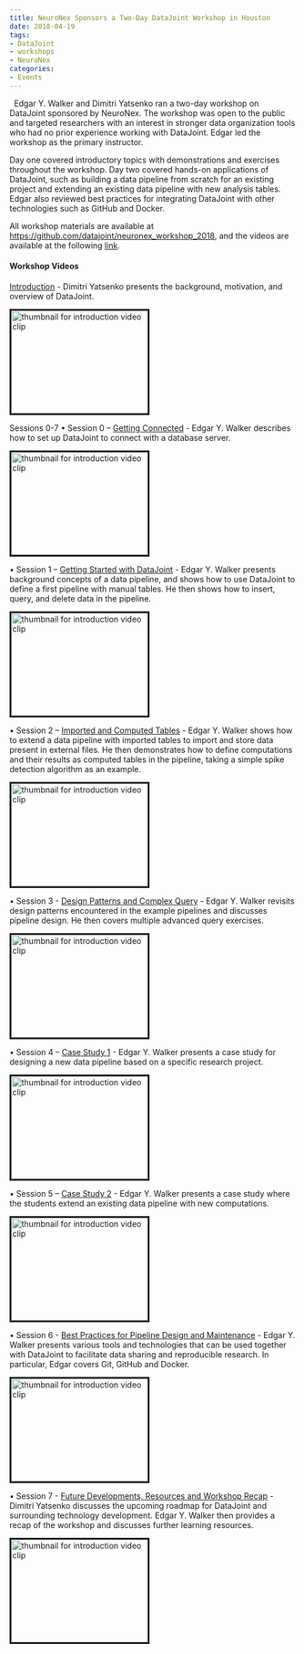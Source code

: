 ```yaml
---
title: NeuroNex Sponsors a Two-Day DataJoint Workshop in Houston
date: 2018-04-19 
tags:
- DataJoint
- workshops
- NeuroNex
categories: 
- Events
---
```

&nbsp;
Edgar Y. Walker and Dimitri Yatsenko ran a two-day workshop on DataJoint sponsored by NeuroNex. The workshop was open to the public and targeted researchers with an interest in stronger data organization tools who had no prior experience working with DataJoint. Edgar led the workshop as the primary instructor. 

Day one covered introductory topics with demonstrations and exercises throughout the workshop. Day two covered hands-on applications of DataJoint, such as building a data pipeline from scratch for an existing project and extending an existing data pipeline with new analysis tables. Edgar also reviewed best practices for integrating DataJoint with other technologies such as GitHub and Docker.

All workshop materials are available at https://github.com/datajoint/neuronex_workshop_2018, and the videos are available at the following [link](https://www.youtube.com/playlist?list=PLRr0NOw6KdgJfF2gH-nCdJSnSGU_unVrV).

<!-- more -->
#### Workshop Videos
[Introduction](https://www.youtube.com/watch?v=XkYf1SbRK0w) - Dimitri Yatsenko presents the background, motivation, and overview of DataJoint.
<!-- {% youtube XkYf1SbRK0w %} -->
<a href="https://www.youtube.com/watch?feature=player_embedded&v=XkYf1SbRK0w" target="_blank">
<img src="https://img.youtube.com/vi/XkYf1SbRK0w/0.jpg" 
alt="thumbnail for introduction video clip" width="240" height="180" border="3" /></a>

Sessions 0-7 
• Session 0 – [Getting Connected](https://www.youtube.com/watch?v=QaGxJopGZg4) - Edgar Y. Walker describes how to set up DataJoint to connect with a database server.
<!-- {% youtube QaGxJopGZg4 %} -->
<a href="https://www.youtube.com/watch?feature=player_embedded&v=QaGxJopGZg4" target="_blank">
<img src="https://img.youtube.com/vi/QaGxJopGZg4/0.jpg" 
alt="thumbnail for introduction video clip" width="240" height="180" border="3" /></a>

• Session 1 – [Getting Started with DataJoint](https://www.youtube.com/watch?v=NL8d4pdjMd0) - Edgar Y. Walker presents background concepts of a data pipeline, and shows how to use DataJoint to define a first pipeline with manual tables. He then shows how to insert, query, and delete data in the pipeline.
<!-- {% youtube NL8d4pdjMd0 %} -->
<a href="https://www.youtube.com/watch?feature=player_embedded&v=NL8d4pdjMd0" target="_blank">
<img src="https://img.youtube.com/vi/NL8d4pdjMd0/0.jpg" 
alt="thumbnail for introduction video clip" width="240" height="180" border="3" /></a>

• Session 2 – [Imported and Computed Tables](https://www.youtube.com/watch?v=cBspbVHH14M) - Edgar Y. Walker shows how to extend a data pipeline with imported tables to import and store data present in external files. He then demonstrates how to define computations and their results as computed tables in the pipeline, taking a simple spike detection algorithm as an example.
<!-- {% youtube cBspbVHH14M %} -->
<a href="https://www.youtube.com/watch?feature=player_embedded&v=cBspbVHH14M" target="_blank">
<img src="https://img.youtube.com/vi/cBspbVHH14M/0.jpg" 
alt="thumbnail for introduction video clip" width="240" height="180" border="3" /></a>

• Session 3 - [Design Patterns and Complex Query](https://www.youtube.com/watch?v=0MkDfjbgfEo) - Edgar Y. Walker revisits design patterns encountered in the example pipelines and discusses pipeline design. He then covers multiple advanced query exercises.
<!-- {% youtube 0MkDfjbgfEo %} -->
<a href="https://www.youtube.com/watch?feature=player_embedded&v=0MkDfjbgfEo" target="_blank">
<img src="https://img.youtube.com/vi/0MkDfjbgfEo/0.jpg" 
alt="thumbnail for introduction video clip" width="240" height="180" border="3" /></a>

• Session 4 – [Case Study 1](https://www.youtube.com/watch?v=batpqziO8og) - Edgar Y. Walker presents a case study for designing a new data pipeline based on a specific research project.
<!-- {% youtube batpqziO8og %} -->
<a href="https://www.youtube.com/watch?feature=player_embedded&v=batpqziO8og" target="_blank">
<img src="https://img.youtube.com/vi/batpqziO8og/0.jpg" 
alt="thumbnail for introduction video clip" width="240" height="180" border="3" /></a>

• Session 5 – [Case Study 2](https://www.youtube.com/watch?v=cSG9w1Boca8) - Edgar Y. Walker presents a case study where the students extend an existing data pipeline with new computations.
<!-- {% youtube cSG9w1Boca8 %} -->
<a href="https://www.youtube.com/watch?feature=player_embedded&v=cSG9w1Boca8" target="_blank">
<img src="https://img.youtube.com/vi/cSG9w1Boca8/0.jpg" 
alt="thumbnail for introduction video clip" width="240" height="180" border="3" /></a>

• Session 6 - [Best Practices for Pipeline Design and Maintenance](https://www.youtube.com/watch?v=dE40CkUrwOg) - Edgar Y. Walker presents various tools and technologies that can be used together with DataJoint to facilitate data sharing and reproducible research. In particular, Edgar covers Git, GitHub and Docker.
<!-- {% youtube dE40CkUrwOg %} -->
<a href="https://www.youtube.com/watch?feature=player_embedded&v=dE40CkUrwOg" target="_blank">
<img src="https://img.youtube.com/vi/dE40CkUrwOg/0.jpg" 
alt="thumbnail for introduction video clip" width="240" height="180" border="3" /></a>

• Session 7 - [Future Developments, Resources and Workshop Recap](https://www.youtube.com/watch?v=Z9NvAIXsNu4) - Dimitri Yatsenko discusses the upcoming roadmap for DataJoint and surrounding technology development. Edgar Y. Walker then provides a recap of the workshop and discusses further learning resources.
<!-- {% youtube Z9NvAIXsNu4 %} -->
<a href="https://www.youtube.com/watch?feature=player_embedded&v=Z9NvAIXsNu4" target="_blank">
<img src="https://img.youtube.com/vi/Z9NvAIXsNu4/0.jpg" 
alt="thumbnail for introduction video clip" width="240" height="180" border="3" /></a>
